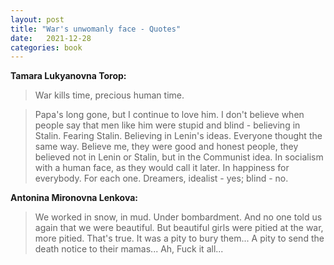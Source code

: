 ```yaml
---
layout: post
title: "War's unwomanly face - Quotes"
date:   2021-12-28
categories: book
---
```


**Tamara Lukyanovna Torop:**

> War kills time, precious human time.

> Papa's long gone, but I continue to love him. I don't believe
when people say that men like him were stupid and blind - believing in
Stalin. Fearing Stalin. Believing in Lenin's ideas. Everyone thought the
same way. Believe me, they were good and honest people, they believed not in
Lenin or Stalin, but in the Communist idea. In socialism with a human face,
as they would call it later. In happiness for everybody. For each one.
Dreamers, idealist - yes; blind - no.

**Antonina Mironovna Lenkova:**

> We worked in snow, in mud. Under bombardment. And no one told us again
that we were beautiful. But beautiful girls were pitied at the war, more pitied.
That's true. It was a pity to bury them... A pity to send the death notice to
their mamas... Ah, Fuck it all...
